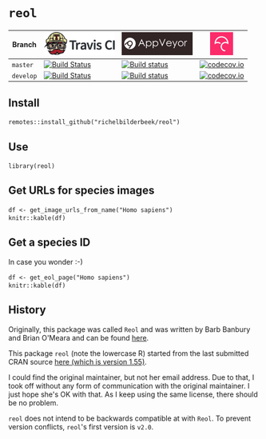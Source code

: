 # `reol`

Branch    |[![Travis CI logo](pics/TravisCI.png)](https://travis-ci.org)                                                                    |[![AppVeyor logo](pics/AppVeyor.png)](https://www.appveyor.com)                                                                                                                 |[![Codecov logo](pics/Codecov.png)](https://www.codecov.io)
----------|---------------------------------------------------------------------------------------------------------------------------------|--------------------------------------------------------------------------------------------------------------------------------------------------------------------------------|----------------------------------------------------------------------------------------------------------------------------------------------------------------
`master`  |[![Build Status](https://travis-ci.org/richelbilderbeek/reol.svg?branch=master)](https://travis-ci.org/richelbilderbeek/reol)  |[![Build status](https://ci.appveyor.com/api/projects/status/btobovn91rhf0qm1/branch/master?svg=true)](https://ci.appveyor.com/project/richelbilderbeek/reol/branch/master)    |[![codecov.io](https://codecov.io/github/richelbilderbeek/reol/coverage.svg?branch=master)](https://codecov.io/github/richelbilderbeek/reol?branch=master)
`develop` |[![Build Status](https://travis-ci.org/richelbilderbeek/reol.svg?branch=develop)](https://travis-ci.org/richelbilderbeek/reol) |[![Build status](https://ci.appveyor.com/api/projects/status/btobovn91rhf0qm1/branch/develop?svg=true)](https://ci.appveyor.com/project/richelbilderbeek/reol/branch/develop)  |[![codecov.io](https://codecov.io/github/richelbilderbeek/reol/coverage.svg?branch=develop)](https://codecov.io/github/richelbilderbeek/reol?branch=develop)

## Install

```
remotes::install_github("richelbilderbeek/reol")
```

## Use

```
library(reol)
```

## Get URLs for species images

```{r}
df <- get_image_urls_from_name("Homo sapiens")
knitr::kable(df)
```

## Get a species ID

In case you wonder :-)

```{r}
df <- get_eol_page("Homo sapiens")
knitr::kable(df)
```

## History

Originally, this package was called `Reol`
and was written by
Barb Banbury and Brian O'Meara and can be found 
[here](https://r-forge.r-project.org/R/?group_id=1523).

This package `reol` (note the lowercase R) 
started from the last submitted CRAN source 
[here (which is version 1.55)](https://cran.r-project.org/src/contrib/Archive/Reol/Reol_1.55.tar.gz).

I could find the original maintainer, but not her email address. Due to that,
I took off without any form of communication with the original maintainer.
I just hope she's OK with that. As I keep using the same license, there
should be no problem.

`reol` does not intend to be backwards compatible at with `Reol`.
To prevent version conflicts, `reol`'s first version is `v2.0`.